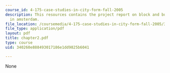 ```yaml
---
course_id: 4-175-case-studies-in-city-form-fall-2005
description: This resources contains the project report on block and building types
  in amsterdam.
file_location: /coursemedia/4-175-case-studies-in-city-form-fall-2005/340260e888493017186e1dd9825b6041_chapter2.pdf
file_type: application/pdf
layout: pdf
title: chapter2.pdf
type: course
uid: 340260e888493017186e1dd9825b6041

---
```

None